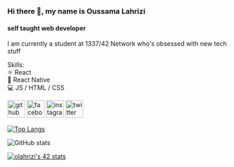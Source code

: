 ### Hi there 👋, my name is Oussama Lahrizi
#### self taught web developer
I am currently a student at 1337/42 Network who's obsessed with new tech stuff

Skills: <br>
⚛︎  React <br>
📱 React Native <br>
💻 JS / HTML / CSS <br>


[<img src='https://cdn.jsdelivr.net/npm/simple-icons@3.0.1/icons/github.svg' alt='github' height='40'>](https://github.com/oussamalahrizi)  [<img src='https://cdn.jsdelivr.net/npm/simple-icons@3.0.1/icons/facebook.svg' alt='facebook' height='40'>](https://www.facebook.com/exiled.owl)  [<img src='https://cdn.jsdelivr.net/npm/simple-icons@3.0.1/icons/instagram.svg' alt='instagram' height='40'>](https://www.instagram.com/exiled_owl//)  [<img src='https://cdn.jsdelivr.net/npm/simple-icons@3.0.1/icons/twitter.svg' alt='twitter' height='40'>](https://twitter.com/exiled_owly)  

[![Top Langs](https://github-readme-stats.vercel.app/api/top-langs/?username=oussamalahrizi)](https://github.com/anuraghazra/github-readme-stats)

![GitHub stats](https://github-readme-stats.vercel.app/api?username=oussamalahrizi&show_icons=true)  

[![olahrizi's 42 stats](https://badge42.vercel.app/api/v2/clc22k1aw00250fjrjt9gd8d2/stats?cursusId=21&coalitionId=78)](https://github.com/JaeSeoKim/badge42)
